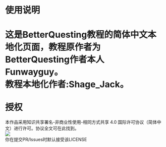 使用说明
=
这是BetterQuesting教程的简体中文本地化页面，教程原作者为BetterQuesting作者本人Funwayguy。<br>
教程本地化作者:Shage_Jack。<br>
<br>
授权
=
本作品采用知识共享署名-非商业性使用-相同方式共享 4.0 国际许可协议（简体中文）进行许可。协议全文可在此找到。<br>
![](https://camo.githubusercontent.com/28425aa0e6a4e0d0c0a6bdb81ef88c90d94ab9d5/68747470733a2f2f706963332e7a68696d672e636f6d2f33393131396466373833333161373263663133383162376232353635303033365f622e706e67)<br>
你在提交PR/Issues时默认接受该LICENSE<br>  


